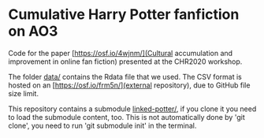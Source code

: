 # Cumulative Harry Potter fanfiction on AO3

Code for the paper [https://osf.io/4wjnm/](Cultural accumulation and improvement in online fan fiction)
presented at the CHR2020 workshop.

The folder [data/](data) contains the Rdata file that we used. The CSV format
is hosted on an [https://osf.io/frm5n/](external repository), due to GitHub file size limit.

This repository contains a submodule [linked-potter/](linked-potter), if you clone
it you need to load the submodule content, too. This is not automatically done 
by 'git clone', you need to run 'git submodule init' in the terminal.
